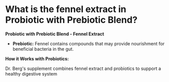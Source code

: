 # What is the fennel extract in Probiotic with Prebiotic Blend?

**Probiotic with Prebiotic Blend - Fennel Extract** 

- **Prebiotic:** Fennel contains compounds that may provide nourishment for beneficial bacteria in the gut. 

**How it Works with Probiotics:** 

Dr. Berg's supplement combines fennel extract and probiotics to support a healthy digestive system